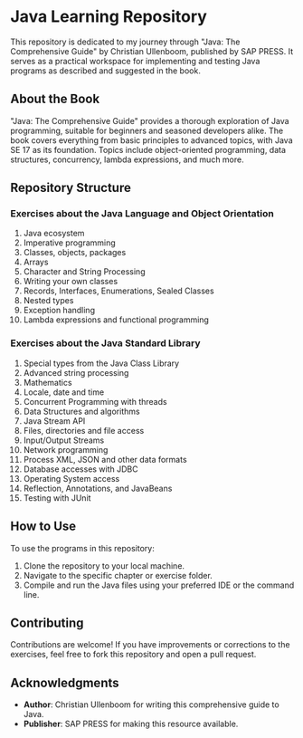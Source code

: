 # Java Learning Repository

This repository is dedicated to my journey through "Java: The Comprehensive Guide" by Christian Ullenboom, published by SAP PRESS. It serves as a practical workspace for implementing and testing Java programs as described and suggested in the book.

## About the Book

"Java: The Comprehensive Guide" provides a thorough exploration of Java programming, suitable for beginners and seasoned developers alike. The book covers everything from basic principles to advanced topics, with Java SE 17 as its foundation. Topics include object-oriented programming, data structures, concurrency, lambda expressions, and much more.

## Repository Structure

### Exercises about the Java Language and Object Orientation
1. Java ecosystem
2. Imperative programming
3. Classes, objects, packages
4. Arrays
5. Character and String Processing
6. Writing your own classes
7. Records, Interfaces, Enumerations, Sealed Classes
8. Nested types
9. Exception handling
10. Lambda expressions and functional programming

### Exercises about the Java Standard Library
1. Special types from the Java Class Library
2. Advanced string processing
3. Mathematics
4. Locale, date and time
5. Concurrent Programming with threads
6. Data Structures and algorithms
7. Java Stream API
8. Files, directories and file access
9. Input/Output Streams
10. Network programming
11. Process XML, JSON and other data formats
12. Database accesses with JDBC
13. Operating System access
14. Reflection, Annotations, and JavaBeans
15. Testing with JUnit

## How to Use

To use the programs in this repository:

1. Clone the repository to your local machine.
2. Navigate to the specific chapter or exercise folder.
3. Compile and run the Java files using your preferred IDE or the command line.

## Contributing

Contributions are welcome! If you have improvements or corrections to the exercises, feel free to fork this repository and open a pull request.

## Acknowledgments

- **Author**: Christian Ullenboom for writing this comprehensive guide to Java.
- **Publisher**: SAP PRESS for making this resource available.
